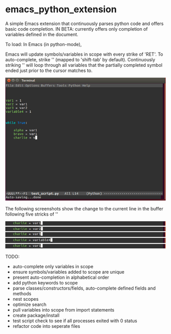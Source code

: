 # emacs_python_extension

A simple Emacs extension that continuously parses python code and offers basic code completion. IN BETA: currently offers only completion of variables defined in the document. 

To load:
In Emacs (in python-mode), 


Emacs will update symbols/variables in scope with every strike of 'RET'. To auto-complete, strike '<backtab>' (mapped to 'shift-tab' by default). Continuously striking '<backtab>' will loop through all variables that the partially completed symbol ended just prior to the cursor matches to.


![UI View](/doc/screen_initial.png)

The following screenshots show the change to the current line in the buffer following five stricks of '<backtab>'

![UI View](/doc/screen_auto_complete_1.png)
![UI View](/doc/screen_auto_complete_2.png)
![UI View](/doc/screen_auto_complete_3.png)
![UI View](/doc/screen_auto_complete_4.png)
![UI View](/doc/screen_auto_complete_1.png)


TODO:
- auto-complete only variables in scope
- ensure symbols/variables added to scope are unique
- present auto-completion in alphabetical order
- add python keywords to scope
- parse classes/constructors/fields, auto-complete defined fields and methods
- nest scopes
- optimize search
- pull variables into scope from import statements
- create package/install
- test script check to see if all processes exited with 0 status
- refactor code into seperate files
